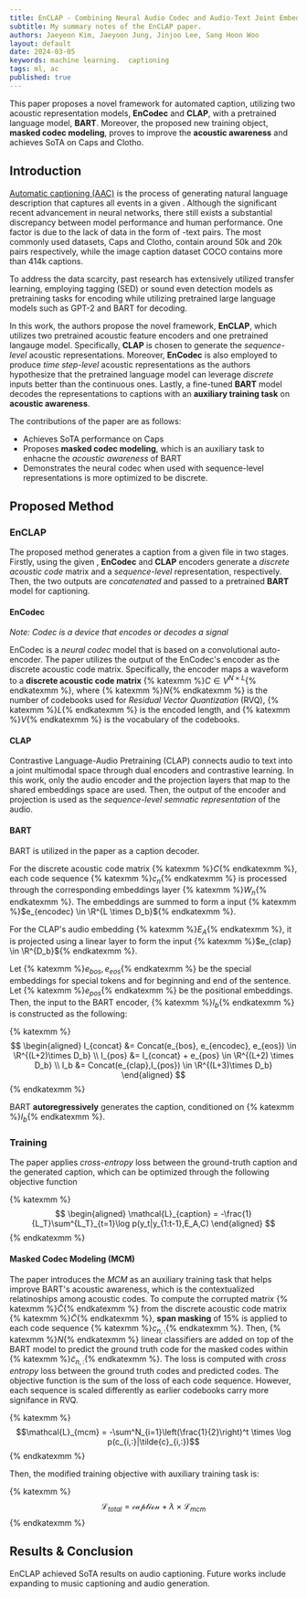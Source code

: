 ```yaml
---
title: EnCLAP - Combining Neural Audio Codec and Audio-Text Joint Embedding for Automated Audio Captioning
subtitle: My summary notes of the EnCLAP paper. 
authors: Jaeyeon Kim, Jaeyoon Jung, Jinjoo Lee, Sang Hoon Woo
layout: default
date: 2024-03-05
keywords: machine learning.  captioning
tags: ml, ac
published: true
---
```


This paper proposes a novel framework for automated  caption, utilizing two acoustic representation models, **EnCodec** and **CLAP**, with a pretrained language model, **BART**. Moreover, the proposed new training object, **masked codec modeling**, proves to improve the **acoustic awareness** and achieves SoTA on Caps and Clotho.

## Introduction

<a href='/blog/2024/02/27/aac'>Automatic  captioning (AAC)</a> is the process of generating natural language description that captures all events in a given . Although the significant recent advancement in neural networks, there still exists a substantial discrepancy between model performance and human performance. One factor is due to the lack of data in the form of -text pairs. The most commonly used datasets, Caps and Clotho, contain around 50k and 20k pairs respectively, while the image caption dataset COCO contains more than 414k captions. 

To address the data scarcity, past research has extensively utilized transfer learning, employing  tagging (SED) or sound even detection models as pretraining tasks for encoding while utilizing pretrained large language models such as GPT-2 and BART for decoding. 

In this work, the authors propose the novel framework, **EnCLAP**, which utilizes two pretrained acoustic feature encoders and one pretrained langauge model. Specifically, **CLAP** is chosen to generate the *sequence-level* acoustic representations. Moreover, **EnCodec** is also employed to produce *time step-level* acoustic representations as the authors hypothesize that the pretrained language model can leverage *discrete* inputs better than the continuous ones. Lastly, a fine-tuned **BART** model decodes the representations to captions with an **auxiliary training task** on **acoustic awareness**.

The contributions of the paper are as follows:
- Achieves SoTA performance on Caps
- Proposes **masked codec modeling**, which is an auxiliary task to enhacne the *acoustic awareness* of BART
- Demonstrates the neural codec when used with sequence-level representations is more optimized to be discrete.

## Proposed Method

### EnCLAP

The proposed method generates a caption from a given  file in two stages. Firstly, using the given , **EnCodec** and **CLAP** encoders generate a *discrete acoustic code* matrix and a *sequence-level* representation, respectively. Then, the two outputs are *concatenated* and passed to a pretrained **BART** model for captioning.

#### EnCodec

*Note: Codec is a device that encodes or decodes a signal*

EnCodec is a *neural codec* model that is based on a convolutional auto-encoder. The paper utilizes the output of the EnCodec's encoder as the discrete acoustic code matrix. Specifically, the encoder maps a waveform to a **discrete acoustic code matrix** {% katexmm %}$C \in V^{N \times L}${% endkatexmm %}, where {% katexmm %}$N${% endkatexmm %} is the number of codebooks used for *Residual Vector Quantization* (RVQ), {% katexmm %}$L${% endkatexmm %} is the encoded  length, and {% katexmm %}$V${% endkatexmm %} is the vocabulary of the codebooks. 

#### CLAP

Contrastive Language-Audio Pretraining (CLAP) connects audio to text into a joint multimodal space through dual encoders and contrastive learning. In this work, only the audio encoder and the projection layers that map to the shared embeddings space are used. Then, the output of the encoder and projection is used as the *sequence-level semnatic representation* of the audio.

#### BART

BART is utilized in the paper as a caption decoder. 

For the discrete acoustic code matrix {% katexmm %}$C${% endkatexmm %}, each code sequence {% katexmm %}$c_n${% endkatexmm %} is processed through the corresponding embeddings layer {% katexmm %}$W_n${% endkatexmm %}. The embeddings are summed to form a input {% katexmm %}$e_{encodec} \in \R^{L \times D_b}${% endkatexmm %}. 

For the CLAP's audio embedding {% katexmm %}$E_A${% endkatexmm %}, it is projected using a linear layer to form the input {% katexmm %}$e_{clap} \in \R^{D_b}${% endkatexmm %}. 

Let {% katexmm %}$e_{bos}, e_{eos}${% endkatexmm %} be the special embeddings for special tokens *<bos>* and *<eos>* for beginning and end of the sentence. Let {% katexmm %}$e_{pos}${% endkatexmm %} be the positional embeddings. Then, the input to the BART encoder, {% katexmm %}$I_b${% endkatexmm %} is constructed as the following:

{% katexmm %}
$$
\begin{aligned}
I_{concat} &= Concat(e_{bos}, e_{encodec}, e_{eos}) \in \R^{(L+2)\times D_b} \\
I_{pos} &= I_{concat} + e_{pos} \in \R^{(L+2) \times D_b} \\
I_b &= Concat(e_{clap},I_{pos}) \in \R^{(L+3)\times D_b}
\end{aligned} 
$$
{% endkatexmm %}

BART **autoregressively** generates the caption, conditioned on {% katexmm %}$I_b${% endkatexmm %}.

### Training

The paper applies *cross-entropy* loss between the ground-truth caption and the generated caption, which can be optimized through the following objective function

{% katexmm %}
$$
\begin{aligned}
\mathcal{L}_{caption} = -\frac{1}{L_T}\sum^{L_T}_{t=1}\log p(y_t|y_{1:t-1},E_A,C)
\end{aligned}
$$
{% endkatexmm %}

#### Masked Codec Modeling (MCM)

The paper introduces the *MCM* as an auxiliary training task that helps improve BART's acoustic awareness, which is the contextualized relatinoships among acoustic codes. To compute the corrupted matrix {% katexmm %}$\tilde{C}${% endkatexmm %} from the discrete acoustic code matrix {% katexmm %}$\tilde{C}${% endkatexmm %}, **span masking** of 15% is applied to each code sequence {% katexmm %}$c_{n,:}${% endkatexmm %}. Then, {% katexmm %}$N${% endkatexmm %} linear classifiers are added on top of the BART model to predict the ground truth code for the masked codes within {% katexmm %}$\tilde{c}_{n,:}${% endkatexmm %}. The loss is computed with *cross entropy* loss between the ground truth codes and predicted codes. The objective function is the sum of the loss of each code sequence. However, each sequence is scaled differently as earlier codebooks carry more signifance in RVQ.

{% katexmm %}
$$\mathcal{L}_{mcm} = -\sum^N_{i=1}\left(\frac{1}{2}\right)^t \times \log p(c_{i,:}|\tilde{c}_{i,:})$$
{% endkatexmm %}

Then, the modified training objective with auxiliary training task is:

{% katexmm %}
$$\mathcal{L}_{total} = \mathcal{caption} + \lambda \times \mathcal{L}_{mcm}$$
{% endkatexmm %}

## Results & Conclusion
EnCLAP achieved SoTA results on audio captioning. Future works include expanding to music captioning and audio generation.